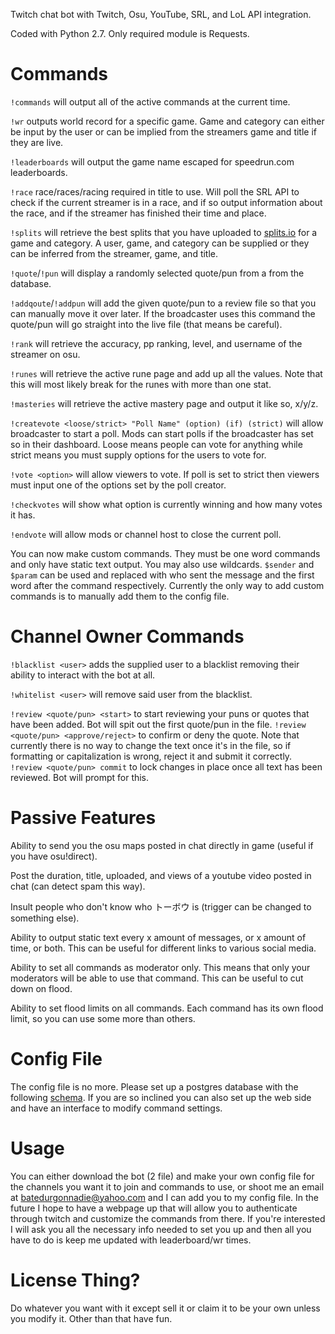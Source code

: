 Twitch chat bot with Twitch, Osu, YouTube, SRL, and LoL API integration.

Coded with Python 2.7.  Only required module is Requests.

Commands
========
`!commands` will output all of the active commands at the current time.

`!wr` outputs world record for a specific game.  Game and category can either be input by the user or can be implied
from the streamers game and title if they are live.

`!leaderboards` will output the game name escaped for speedrun.com leaderboards.

`!race` race/races/racing required in title to use.  Will poll the SRL API to check if the current streamer is in a
race, and if so output information about the race, and if the streamer has finished their time and place.

`!splits` will retrieve the best splits that you have uploaded to [splits.io](https://splits.io) for a game and
category.  A user, game, and category can be supplied or they can be inferred from the streamer, game, and title.

`!quote`/`!pun` will display a randomly selected quote/pun from a from the database.

`!addqoute`/`!addpun` will add the given quote/pun to a review file so that you can manually move it over later.  If
the broadcaster uses this command the quote/pun will go straight into the live file (that means be careful).

`!rank` will retrieve the accuracy, pp ranking, level, and username of the streamer on osu.

`!runes` will retrieve the active rune page and add up all the values.  Note that this will most likely break for the
runes with more than one stat.

`!masteries` will retrieve the active mastery page and output it like so, x/y/z.

`!createvote <loose/strict> "Poll Name" (option) (if) (strict)` will allow broadcaster to start a poll.  Mods can
start polls if the broadcaster has set so in their dashboard.  Loose means people can vote for anything while strict
means you must supply options for the users to vote for.

`!vote <option>` will allow viewers to vote.  If poll is set to strict then viewers must input one of the options set
by the poll creator.

`!checkvotes` will show what option is currently winning and how many votes it has.

`!endvote` will allow mods or channel host to close the current poll.

You can now make custom commands.  They must be one word commands and only have static text output.  You may also use
wildcards.  `$sender` and `$param` can be used and replaced with who sent the message and the first word after the
command respectively.  Currently the only way to add custom commands is to manually add them to the config file.

Channel Owner Commands
======================
`!blacklist <user>` adds the supplied user to a blacklist removing their ability to interact with the bot at all.

`!whitelist <user>` will remove said user from the blacklist.

`!review <quote/pun> <start>` to start reviewing your puns or quotes that have been added.  Bot will spit out the first
quote/pun in the file.
`!review <quote/pun> <approve/reject>` to confirm or deny the quote.  Note that currently there is no way to change the
text once it's in the file, so if formatting or capitalization is wrong, reject it and submit it correctly.
`!review <quote/pun> commit` to lock changes in place once all text has been reviewed.  Bot will prompt for this.

Passive Features
================
Ability to send you the osu maps posted in chat directly in game (useful if you have osu!direct).

Post the duration, title, uploaded, and views of a youtube video posted in chat (can detect spam this way).

Insult people who don't know who トーボウ is (trigger can be changed to something else).

Ability to output static text every x amount of messages, or x amount of time, or both.  This can be useful for
different links to various social media.

Ability to set all commands as moderator only.  This means that only your moderators will be able to use that command.
This can be useful to cut down on flood.

Ability to set flood limits on all commands.  Each command has its own flood limit, so you can use some more than
others.

Config File
===========
The config file is no more.  Please set up a postgres database with the following [schema](https://github.com/batedurgonnadie/salty_web).
If you are so inclined you can also set up the web side and have an interface to modify command settings.

Usage
=====
You can either download the bot (2 file) and make your own config file for the channels you want it to join
and commands to use, or shoot me an email at batedurgonnadie@yahoo.com and I can add you to my config file.  In the
future I hope to have a webpage up that will allow you to authenticate through twitch and customize the commands from
there.  If you're interested I will ask you all the necessary info needed to set you up and then all you have to do is
keep me updated with leaderboard/wr times.

License Thing?
==============
Do whatever you want with it except sell it or claim it to be your own unless you modify it.  Other than that have fun.
